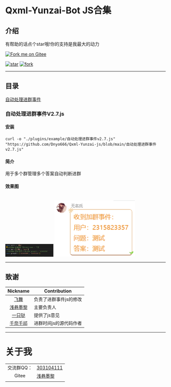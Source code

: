 # Qxml-Yunzai-Bot JS合集

## 介绍

有帮助的话点个star哦!你的支持是我最大的动力 

<a href='https://gitee.com/HanaHimeUnica/yzjs'><img src='https://gitee.com/HanaHimeUnica/yzjs/widgets/widget_3.svg' alt='Fork me on Gitee'></img></a>

<a href='https://gitee.com/HanaHimeUnica/yzjs/stargazers'><img src='https://gitee.com/HanaHimeUnica/yzjs/badge/star.svg?theme=dark' alt='star'></img></a>
<a href='https://gitee.com/HanaHimeUnica/yzjs/members'><img src='https://gitee.com/HanaHimeUnica/yzjs/badge/fork.svg?theme=dark' alt='fork'></img></a>

---

## 目录

[自动处理进群事件](https://gitee.com/HanaHimeUnica/yzjs#本库插件一键安装)

### 自动处理进群事件V2.7.js

#### 安装

```
curl -o "./plugins/example/自动处理进群事件v2.7.js" "https://github.com/Dnyo666/Qxml-Yunzai-js/blob/main/自动处理进群事件v2.7.js"
```

#### 简介

用于多个群管理多个答案自动判断进群

#### 效果图

  <br>
    <img src="./1.png" width="30%" height="20%">
    <img src="./2.png" width="50%" height="20%">

---


## 致谢
| Nickname                                                     | Contribution                        |
| :----------------------------------------------------------: | ----------------------------------- |
|[飞舞]() | 负责了进群事件js的修改 |
|[浅巷墨黎](https://github.com/dnyo666) | 主要负责人 |
|[一只哒]() | 提供了js意见 |
|[千奈千祁](https://gitee.com/qiannqq/yunzai-plugin-JS) | 进群时间js的源代码作者 |
--- 

# 关于我

| | |
| :----------------------------------------------------------: | ----------------------------------- |
| 交流群QQ： | [303104111](http://qm.qq.com/cgi-bin/qm/qr?_wv=1027&k=q_jnwK0Fvmt41oGM6G67R4mm7evxxt-3&authKey=0PJdkDi7kf6KLmq5Jty3LMEgvPIJIxBrZp6beSQWWHRSkca%2FvclKT1geLnr3Okjm&noverify=0&group_code=303104111)|
| Gitee | [浅巷墨黎](https://gitee.com/Dnyo666) |
| | |
